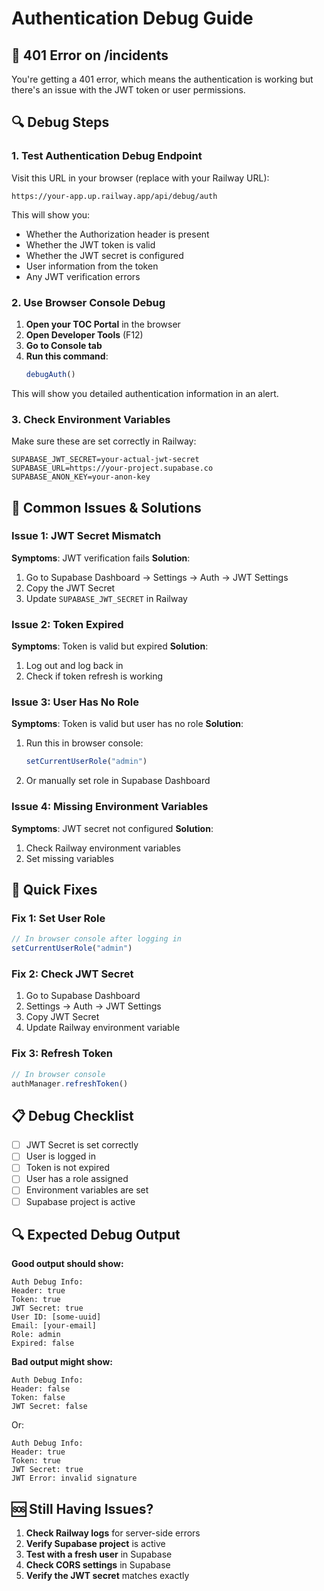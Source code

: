 # Authentication Debug Guide

## 🚨 401 Error on /incidents

You're getting a 401 error, which means the authentication is working but there's an issue with the JWT token or user permissions.

## 🔍 Debug Steps

### 1. Test Authentication Debug Endpoint

Visit this URL in your browser (replace with your Railway URL):
```
https://your-app.up.railway.app/api/debug/auth
```

This will show you:
- Whether the Authorization header is present
- Whether the JWT token is valid
- Whether the JWT secret is configured
- User information from the token
- Any JWT verification errors

### 2. Use Browser Console Debug

1. **Open your TOC Portal** in the browser
2. **Open Developer Tools** (F12)
3. **Go to Console tab**
4. **Run this command**:
   ```javascript
   debugAuth()
   ```

This will show you detailed authentication information in an alert.

### 3. Check Environment Variables

Make sure these are set correctly in Railway:

```env
SUPABASE_JWT_SECRET=your-actual-jwt-secret
SUPABASE_URL=https://your-project.supabase.co
SUPABASE_ANON_KEY=your-anon-key
```

## 🔧 Common Issues & Solutions

### Issue 1: JWT Secret Mismatch
**Symptoms**: JWT verification fails
**Solution**: 
1. Go to Supabase Dashboard → Settings → Auth → JWT Settings
2. Copy the JWT Secret
3. Update `SUPABASE_JWT_SECRET` in Railway

### Issue 2: Token Expired
**Symptoms**: Token is valid but expired
**Solution**: 
1. Log out and log back in
2. Check if token refresh is working

### Issue 3: User Has No Role
**Symptoms**: Token is valid but user has no role
**Solution**: 
1. Run this in browser console:
   ```javascript
   setCurrentUserRole("admin")
   ```
2. Or manually set role in Supabase Dashboard

### Issue 4: Missing Environment Variables
**Symptoms**: JWT secret not configured
**Solution**: 
1. Check Railway environment variables
2. Set missing variables

## 🚀 Quick Fixes

### Fix 1: Set User Role
```javascript
// In browser console after logging in
setCurrentUserRole("admin")
```

### Fix 2: Check JWT Secret
1. Go to Supabase Dashboard
2. Settings → Auth → JWT Settings
3. Copy JWT Secret
4. Update Railway environment variable

### Fix 3: Refresh Token
```javascript
// In browser console
authManager.refreshToken()
```

## 📋 Debug Checklist

- [ ] JWT Secret is set correctly
- [ ] User is logged in
- [ ] Token is not expired
- [ ] User has a role assigned
- [ ] Environment variables are set
- [ ] Supabase project is active

## 🔍 Expected Debug Output

**Good output should show:**
```
Auth Debug Info:
Header: true
Token: true
JWT Secret: true
User ID: [some-uuid]
Email: [your-email]
Role: admin
Expired: false
```

**Bad output might show:**
```
Auth Debug Info:
Header: false
Token: false
JWT Secret: false
```

Or:
```
Auth Debug Info:
Header: true
Token: true
JWT Secret: true
JWT Error: invalid signature
```

## 🆘 Still Having Issues?

1. **Check Railway logs** for server-side errors
2. **Verify Supabase project** is active
3. **Test with a fresh user** in Supabase
4. **Check CORS settings** in Supabase
5. **Verify the JWT secret** matches exactly 